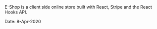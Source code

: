 E-Shop is a client side online store built with React, Stripe and the React Hooks API.

Date: 8-Apr-2020